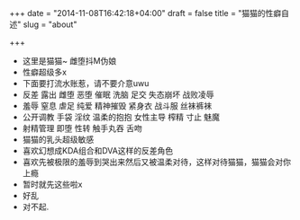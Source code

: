 +++
date = "2014-11-08T16:42:18+04:00"
draft = false
title = "猫猫的性癖自述"
slug = "about"

+++

* 这里是猫猫~ 雌堕抖M伪娘
* 性癖超级多x
* 下面要打流水账惹，请不要介意uwu
* 反差 露出 雌堕 恶堕 催眠 洗脑 足交 失态崩坏 战败凌辱
* 羞辱 窒息 虐足 纯爱 精神摧毁 紧身衣 战斗服 丝袜裤袜
* 公开调教 手袋 淫纹 温柔的抱抱 女性主导 榨精 寸止 魅魔
* 射精管理 即堕 性转 触手丸吞 舌吻
* 猫猫的乳头超级敏感
* 喜欢幻想成KDA组合和DVA这样的反差角色
* 喜欢先被极限的羞辱到哭出来然后又被温柔对待，这样对待猫猫，猫猫会对你上瘾
* 暂时就先这些啦x
* 好乱
* 对不起.
